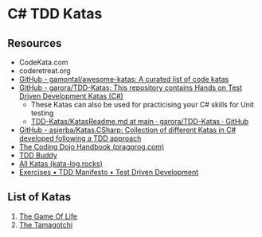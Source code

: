 # C# TDD Katas

## Resources

- CodeKata.com
- coderetreat.org
- [GitHub - gamontal/awesome-katas: A curated list of code katas](https://github.com/gamontal/awesome-katas)
- [GitHub - garora/TDD-Katas: This repository contains Hands on Test Driven Development Katas (C#)](https://github.com/garora/TDD-Katas)
	- These Katas can also be used for practicising your C# skills for Unit testing
	- [TDD-Katas/KatasReadme.md at main · garora/TDD-Katas · GitHub](https://github.com/garora/TDD-Katas/blob/main/KatasReadme.md)
- [GitHub - asierba/Katas.CSharp: Collection of different Katas in C# developed following a TDD approach](https://github.com/asierba/Katas.CSharp)
- [The Coding Dojo Handbook (pragprog.com)](https://media.pragprog.com/titles/ebdojo/kata-catalogue.pdf)
- [TDD Buddy](https://tddbuddy.com/katas.html)
- [All Katas (kata-log.rocks)](https://kata-log.rocks/)
- [Exercises • TDD Manifesto • Test Driven Development](https://tddmanifesto.com/exercises/)
  

## List of Katas

1. [The Game Of Life](./TheGameOfLife/README.md)
2. [The Tamagotchi](https://github.com/babelcodes/csharp/issues/4)

